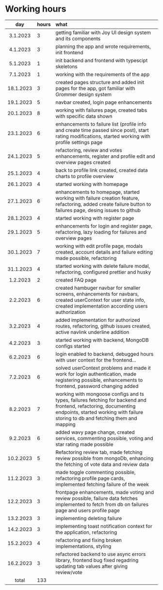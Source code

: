 # Working hours

| day | hours | what |
| :----:|:-----| :-----|
| 3.1.2023 | 3  | getting familiar with Joy UI design system and its components |
| 4.1.2023 | 3  | planning the app and wrote requirements, init frontend |
| 5.1.2023 | 1  | init backend and frontend with typescipt skeletons |
| 7.1.2023 | 1  | working with the requirements of the app |
| 18.1.2023 | 3 | created pages structure and added init pages for the app, got familiar with Grommer design system |
| 19.1.2023 | 5 | navbar created, login page enhancements |
| 20.1.2023 | 8 | working with failures page, created tabs with specific data shown |
| 23.1.2023 | 6 | enhancements to failure list (profile info and create time passed since post), start rating modifications, started working with profile settings page |
| 24.1.2023 | 5 | refactoring, review and votes enhancements, register and profile edit and overview pages created |
| 25.1.2023 | 4 | back to profile link created, created data charts to profile overview |
| 26.1.2023 | 4 | started working with homepage |
| 27.1.2023 | 6 | enhancements to homepage, started working with failure creation feature, refactoring, added create failure button to failures page, desing issues to github|
| 28.1.2023 | 4 | started working with register page |
| 29.1.2023 | 5 | enhancements for login and register page, refactoring, lazy loading for failures and overview pages |
| 30.1.2023 | 7 | working with edit profile page, modals created, account details and failure editing made possible, refactoring |
| 31.1.2023 | 4 | started working with delete failure modal, refactoring, configured prettier and husky |
| 1.2.2023 | 2 | created FAQ page |
| 2.2.2023 | 6 | created hambuger navbar for smaller screens, enhancements for navbars, created userContext for user state info, created implementation according users authorization |
| 3.2.2023 | 4 | added implementation for authorized routes, refactoring, github issues created, active navlink underline addition |
| 4.2.2023 | 3 | started working with backend, MongoDB configs started |
| 6.2.2023 | 6 | login enabled to backend, debugged hours with user context for the frontend... |
| 7.2.2023 | 6 | solved userContext problems and made it work for login authentication, made registering possible, enhancements to frontend, password changing added |
| 8.2.2023 | 7 | working with mongoose configs and ts types, failures fetching for backend and frontend, refactoring, documenting endpoints, started working with failure storing to db and fetching them and mapping |
| 9.2.2023 | 6 | added wavy page change, created services, commenting possible, voting and star rating made possible |
| 10.2.2023 | 5 | Refactoring review tab, made fetching review possible from mongoDb, enhancing the fetching of vote data and review data|
| 11.2.2023 | 3 | made toggle commenting possible, refactoring profile page cards, implemented fetching failure of the week |
| 12.2.2023 | 3 | frontpage enhancements, made voting and review possible, failure data fetches implemented to fetch from db on failures page and users profile page |
| 13.2.2023 | 3 | implementing deleting failure |
| 14.2.2023 | 3 | implementing toast notification context for the application, refactoring |
| 15.2.2023 | 4 | refactoring and fixing broken implementations, styling |
| 16.2.2023 | 3 | refactored backend to use async errors library, frontend bug fixed regadring updating tab values after giving review/vote |
| total    | 133 | | 